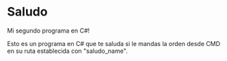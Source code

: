 # Saludo

Mi segundo programa en C#!

Esto es un programa en C# que te saluda si le mandas la orden desde CMD en su ruta establecida con "saludo_name".

